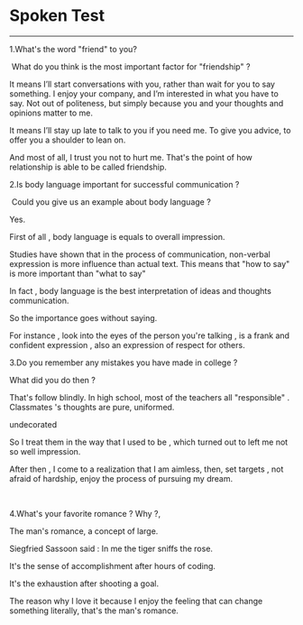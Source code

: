 # Spoken Test

---

1.What's the word "friend" to you? 

​	What do you think is the most important factor for "friendship" ?

It means I’ll start conversations with you, rather than wait for you to  say something. I enjoy your company, and I’m interested in what you have to say. Not out of politeness, but simply because you and your thoughts and opinions matter to me. 

It means I’ll stay up late to talk to you if you need me. To give you  advice, to offer you a shoulder to lean on. 

And most of all, I trust you not to hurt me. That's the point of how relationship is able to be called friendship.



2.Is body language important for successful communication ?

​	Could you give us an example about body language ?

Yes.

First of all , body language is equals to overall impression.

Studies have shown that in the process of communication, non-verbal expression is more influence than actual text. This means that "how to  say" is more important than "what to say"

In fact , body language is the best interpretation of  ideas and thoughts communication.

So the importance goes without saying.

For instance , look into the eyes of the person you're talking , is a frank and confident expression , also an expression of respect for others.



3.Do you remember any mistakes you have made in college ?

What did you do then ?

That's follow blindly. In high school, most of the teachers all "responsible" . Classmates 's thoughts are pure, uniformed.

undecorated

So I treat them in the way that I used to be , which turned out to left me not so well impression.

After then , I come to a realization that I am aimless, then, set targets , not afraid of hardship, enjoy the process of pursuing my dream.

​	



4.What's your favorite romance ? Why ?,

The man's romance, a concept of large.

Siegfried Sassoon said : In me the tiger sniffs the rose.

It's the sense of accomplishment after hours of coding.

It's the exhaustion after shooting a goal.

The reason why I love it because I enjoy the feeling that can change something literally, that's the man's romance.